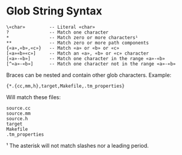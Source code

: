 # Glob String Syntax

	\«char»         -- Literal «char»
	?               -- Match one character
	*               -- Match zero or more characters¹
	**              -- Match zero or more path components
	{«a»,«b»,«c»}   -- Match «a» or «b» or «c»
	[«a»«b»«c»]     -- Match an «a», «b» or «c» character
	[«a»-«b»]       -- Match one character in the range «a»-«b»
	[^«a»-«b»]      -- Match one character not in the range «a»-«b»

Braces can be nested and contain other glob characters. Example:

	{*.{cc,mm,h},target,Makefile,.tm_properties}

Will match these files:

	source.cc
	source.mm
	source.h
	target
	Makefile
	.tm_properties

¹ The asterisk will not match slashes nor a leading period.
